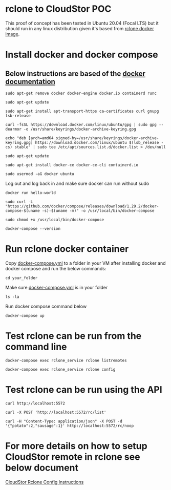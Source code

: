 # rclone to CloudStor POC
This proof of concept has been tested in Ubuntu 20.04 (Focal LTS) but it should run in any linux distribution given it's based from [rclone docker image](https://hub.docker.com/r/rclone/rclone).

# Install docker and docker compose
## Below instructions are based of the [docker documentation](https://docs.docker.com/engine/install/ubuntu/)
```
sudo apt-get remove docker docker-engine docker.io containerd runc

sudo apt-get update

sudo apt-get install apt-transport-https ca-certificates curl gnupg lsb-release

curl -fsSL https://download.docker.com/linux/ubuntu/gpg | sudo gpg --dearmor -o /usr/share/keyrings/docker-archive-keyring.gpg

echo "deb [arch=amd64 signed-by=/usr/share/keyrings/docker-archive-keyring.gpg] https://download.docker.com/linux/ubuntu $(lsb_release -cs) stable" | sudo tee /etc/apt/sources.list.d/docker.list > /dev/null

sudo apt-get update

sudo apt-get install docker-ce docker-ce-cli containerd.io

sudo usermod -aG docker ubuntu
```
Log out and log back in and make sure docker can run without sudo
```
docker run hello-world

sudo curl -L "https://github.com/docker/compose/releases/download/1.29.2/docker-compose-$(uname -s)-$(uname -m)" -o /usr/local/bin/docker-compose

sudo chmod +x /usr/local/bin/docker-compose

docker-compose --version
```
# Run rclone docker container 
Copy [docker-compose.yml](docker-compose.yml) to a folder in your VM after installing docker and docker compose and run the below commands:
```
cd your_folder
```
Make sure [docker-compose.yml](docker-compose.yml) is in your folder
```
ls -la
```
Run docker compose command below
```
docker-compose up
```
# Test rclone can be run from the command line
```
docker-compose exec rclone_service rclone listremotes

docker-compose exec rclone_service rclone config
```
# Test rclone can be run using the API
```
curl http://localhost:5572

curl -X POST 'http://localhost:5572/rc/list'

curl -H "Content-Type: application/json" -X POST -d '{"potato":2,"sausage":1}' http://localhost:5572/rc/noop
```
# For more details on how to setup CloudStor remote in rclone see below document
[CloudStor Rclone Config Instructions](https://docs.google.com/document/d/1MKueROQ2NL-vvRqHqNwuMXYRlQYRrQHB/edit) 